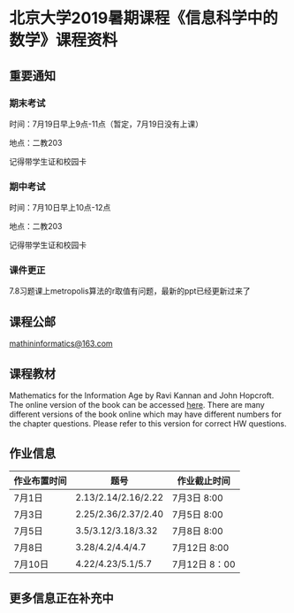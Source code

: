 # 北京大学2019暑期课程《信息科学中的数学》课程资料

## 重要通知

### 期末考试
时间：7月19日早上9点-11点（暂定，7月19日没有上课）

地点：二教203

记得带学生证和校园卡

### 期中考试
时间：7月10日早上10点-12点

地点：二教203

记得带学生证和校园卡

### 课件更正
7.8习题课上metropolis算法的r取值有问题，最新的ppt已经更新过来了

## 课程公邮
mathininformatics@163.com

## 课程教材
Mathematics for the Information Age by Ravi Kannan and John Hopcroft. The online version of the book can be accessed [here](http://www.cs.cornell.edu/jeh/book%20no%20so;utions%20March%202019.pdf). There are many different versions of the book online which may have different numbers for the chapter questions. Please refer to this version for correct HW questions.
## 作业信息

| 作业布置时间 | 题号 | 作业截止时间|
| ------ | ------ | ------|
| 7月1日 | 2.13/2.14/2.16/2.22 | 7月3日 8:00|
| 7月3日 | 2.25/2.36/2.37/2.40 | 7月5日 8:00|
| 7月5日 | 3.5/3.12/3.18/3.32 |  7月8日 8:00|
| 7月8日 | 3.28/4.2/4.4/4.7 |  7月12日 8:00|
| 7月10日 | 4.22/4.23/5.1/5.7 | 7月12日 8：00|
## 更多信息正在补充中
